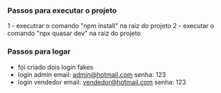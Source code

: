 ### Passos para executar o projeto

1 - executrar o comando "npm install" na raiz do projeto
2 - executar o comando "npx quasar dev" na raiz do projeto

### Passos para logar

- foi criado dois login fakes
- login admin email: admin@hotmail.com senha: 123
- login vendedor email: vendedor@hotmail.com senha: 123

